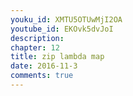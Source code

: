 ```yaml
---
youku_id: XMTU5OTUwMjI2OA
youtube_id: EKOvk5dvJoI
description: 
chapter: 12
title: zip lambda map
date: 2016-11-3
comments: true
---
```



